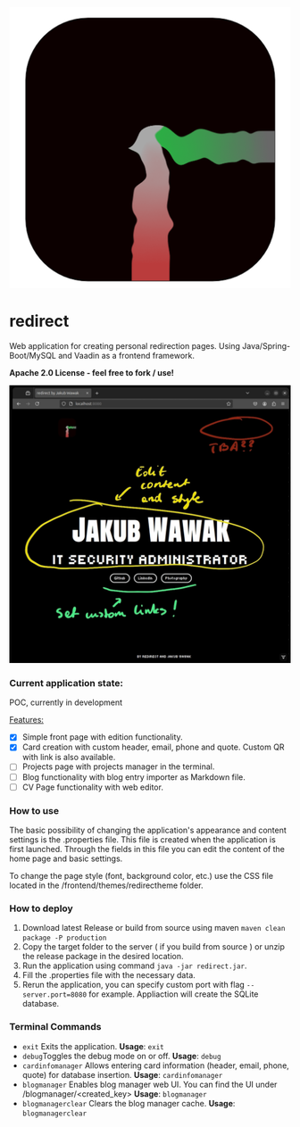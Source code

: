 ![redirect_icon](./readme_resources/redirect_icon.png)
# redirect

Web application for creating personal redirection pages. Using Java/Spring-Boot/MySQL and Vaadin as a frontend framework.

**Apache 2.0 License - feel free to fork / use!**

![redirect_screenshot](./readme_resources/screen1.jpg)

### Current application state:

POC, currently in development

<u>Features:</u>

- [X] Simple front page with edition functionality.
- [X] Card creation with custom header, email, phone and quote. Custom QR with link is also available.
- [ ] Projects page with projects manager in the terminal.
- [ ] Blog functionality with blog entry importer as Markdown file.
- [ ] CV Page functionality with web editor.

### How to use

The basic possibility of changing the application's appearance and content settings is the .properties file.
This file is created when the application is first launched. Through the fields in this file you can edit the content
of the home page and basic settings.<br>

To change the page style (font, background color, etc.) use the CSS file located in the /frontend/themes/redirectheme folder.

### How to deploy

1. Download latest Release or build from source using maven `maven clean package -P production`
2. Copy the target folder to the server ( if you build from source ) or unzip the release package in the desired location.
3. Run the application using command `java -jar redirect.jar`.
4. Fill the .properties file with the necessary data.
5. Rerun the application, you can specify custom port with flag `--server.port=8080` for example. Appliaction will create the SQLite database.

### Terminal Commands

- `exit` Exits the application. **Usage**: `exit`<br>
- `debug`Toggles the debug mode on or off. **Usage**: `debug`<br>
- `cardinfomanager` Allows entering card information (header, email, phone, quote) for database insertion. **Usage**: `cardinfomanager`
- `blogmanager` Enables blog manager web UI. You can find the UI under /blogmanager/<created_key> **Usage**: `blogmanager`
- `blogmanagerclear` Clears the blog manager cache. **Usage**: `blogmanagerclear`